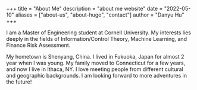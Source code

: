 +++
title = "About Me"
description = "about me website"
date = "2022-05-10"
aliases = ["about-us", "about-hugo", "contact"]
author = "Danyu Hu"
+++

I am a Master of Engineering student at Cornell University. My interests lies deeply in the fields of Information/Control Theory, Machine Learning, and Finance Risk Assessment.

My hometown is Shenyang, China. I lived in Fukuoka, Japan for almost 2 year when I was young. My family
moved to Connecticut for a few years, and now I live in Ithaca, NY. I love meeting people from different cultural and geographic backgrounds. I am looking forward to more adventures in the future!


